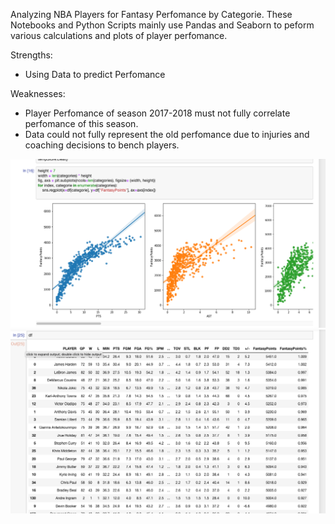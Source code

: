 Analyzing NBA Players for Fantasy Perfomance by Categorie. These Notebooks and Python Scripts mainly use Pandas and Seaborn to peform various calculations and plots of player perfomance.

Strengths:
- Using Data to predict Perfomance

Weaknesses:
- Player Perfomance of season 2017-2018 must not fully correlate perfomance of this season.
- Data could not fully represent the old perfomance due to injuries and coaching decisions to bench players.

![Screenshot](Screen1.png)
![Screenshot](Screen2.png)